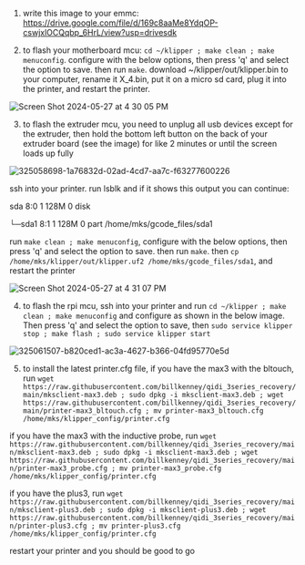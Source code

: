 1. write this image to your emmc: https://drive.google.com/file/d/169c8aaMe8YdqOP-cswjxlOCQqbp_6HrL/view?usp=drivesdk

2. to flash your motherboard mcu: `cd ~/klipper ; make clean ; make menuconfig`. configure with the below options, then press 'q' and select the option to save. then run `make`. download ~/klipper/out/klipper.bin to your computer, rename it X_4.bin, put it on a micro sd card, plug it into the printer, and restart the printer. 

![Screen Shot 2024-05-27 at 4 30 05 PM](https://github.com/billkenney/update_max3_plus3/assets/30010560/67bde4b3-5f28-425b-ae25-d2454a5288a7)

3. to flash the extruder mcu, you need to unplug all usb devices except for the extruder, then hold the bottom left button on the back of your extruder board (see the image) for like 2 minutes or until the screen loads up fully

![325058698-1a76832d-02ad-4cd7-aa7c-f63277600226](https://github.com/billkenney/update_max3_plus3/assets/30010560/46a879b1-d77c-468d-b7ab-371fcdcf8673)

ssh into your printer. run lsblk and if it shows this output you can continue:

sda            8:0    1   128M  0 disk

└─sda1         8:1    1   128M  0 part /home/mks/gcode_files/sda1

run `make clean ; make menuconfig`,  configure with the below options, then press 'q' and select the option to save. then run `make`. then `cp /home/mks/klipper/out/klipper.uf2 /home/mks/gcode_files/sda1`, and restart the printer

![Screen Shot 2024-05-27 at 4 31 07 PM](https://github.com/billkenney/update_max3_plus3/assets/30010560/92d1ed8f-ba06-4f2d-bd2c-389bd84a6b26)

4. to flash the rpi mcu, ssh into your printer and run `cd ~/klipper ; make clean ; make menuconfig` and configure as shown in the below image. Then press 'q' and select the option to save, then `sudo service klipper stop ; make flash ; sudo service klipper start`

![325061507-b820ced1-ac3a-4627-b366-04fd95770e5d](https://github.com/billkenney/update_max3_plus3/assets/30010560/de954ba9-a158-42d0-b564-d3a71169f4bc)

5. to install the latest printer.cfg file, if you have the max3 with the bltouch, run `wget https://raw.githubusercontent.com/billkenney/qidi_3series_recovery/main/mksclient-max3.deb ; sudo dpkg -i mksclient-max3.deb ; wget https://raw.githubusercontent.com/billkenney/qidi_3series_recovery/main/printer-max3_bltouch.cfg ; mv printer-max3_bltouch.cfg /home/mks/klipper_config/printer.cfg`

if you have the max3 with the inductive probe, run `wget https://raw.githubusercontent.com/billkenney/qidi_3series_recovery/main/mksclient-max3.deb ; sudo dpkg -i mksclient-max3.deb ; wget https://raw.githubusercontent.com/billkenney/qidi_3series_recovery/main/printer-max3_probe.cfg ; mv printer-max3_probe.cfg /home/mks/klipper_config/printer.cfg`

if you have the plus3, run `wget https://raw.githubusercontent.com/billkenney/qidi_3series_recovery/main/mksclient-plus3.deb ; sudo dpkg -i mksclient-plus3.deb ; wget https://raw.githubusercontent.com/billkenney/qidi_3series_recovery/main/printer-plus3.cfg ; mv printer-plus3.cfg /home/mks/klipper_config/printer.cfg`

restart your printer and you should be good to go
